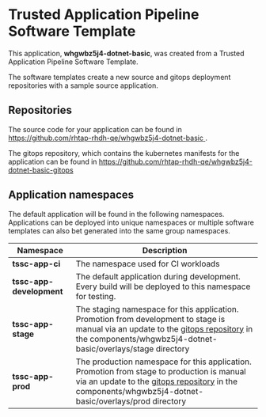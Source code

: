 # Trusted Application Pipeline Software Template

This application, **whgwbz5j4-dotnet-basic**, was created from a Trusted Application Pipeline Software Template.

The software templates create a new source and gitops deployment repositories with a sample source application. 

## Repositories

The source code for your application can be found in [https://github.com/rhtap-rhdh-qe/whgwbz5j4-dotnet-basic ](https://github.com/rhtap-rhdh-qe/whgwbz5j4-dotnet-basic ).
 
The gitops repository, which contains the kubernetes manifests for the application can be found in 
[https://github.com/rhtap-rhdh-qe/whgwbz5j4-dotnet-basic-gitops ](https://github.com/rhtap-rhdh-qe/whgwbz5j4-dotnet-basic-gitops ) 

## Application namespaces 

The default application will be found in the following namespaces. Applications can be deployed into unique namespaces or multiple software templates can also bet generated into the same group namespaces.  

|  Namespace   |  Description   |  
| -------- | -------- |
| **tssc-app-ci** | The namespace used for CI workloads |
| **tssc-app-development** | The default application during development. Every build will be deployed to this namespace for testing. |
| **tssc-app-stage** | The staging namespace for this application. Promotion from development to stage is manual via an update to the [gitops repository](https://github.com/rhtap-rhdh-qe/whgwbz5j4-dotnet-basic-gitops ) in the components/whgwbz5j4-dotnet-basic/overlays/stage directory |
| **tssc-app-prod** | The production namespace for this application. Promotion from stage to production is manual via an update to the [gitops repository](https://github.com/rhtap-rhdh-qe/whgwbz5j4-dotnet-basic-gitops ) in the components/whgwbz5j4-dotnet-basic/overlays/prod directory |